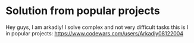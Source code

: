 # Solution from popular projects
Hey guys, I am arkadiy!
I solve complex and not very difficult tasks 
this is I in popular projects:
https://www.codewars.com/users/Arkadiy08122004
